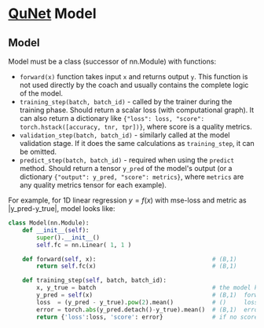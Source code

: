# [QuNet](README.md)  Model


## Model

Model must be a class (successor of nn.Module) with functions:

* `forward(x)` function takes input `x` and returns output `y`. 
This function is not used directly by the coach and usually contains the complete logic of the model.
* `training_step(batch, batch_id)` - called by the trainer during the training phase. 
Should return a scalar loss (with computational graph).
It can also return a dictionary like `{"loss": loss, "score": torch.hstack([accuracy, tnr, tpr])}`, where score is a quality metrics.
* `validation_step(batch, batch_id)` - similarly called at the model validation stage.
If it does the same calculations as `training_step`, it can be omitted.
* `predict_step(batch, batch_id)` - required when using the `predict` method. Should return a tensor `y_pred` of the model's output (or a dictionary `{"output": y_pred, "score": metrics}`, where `metrics` are any quality metrics tensor for each example).

For example, for 1D linear regression  $y=f(x)$ with mse-loss and metric as |y_pred-y_true|, model looks like:
```python
class Model(nn.Module):
    def __init__(self):              
        super().__init__() 
        self.fc = nn.Linear( 1, 1 )

    def forward(self, x):                                 # (B,1)
        return self.fc(x)                                 # (B,1)

    def training_step(self, batch, batch_id):        
        x, y_true = batch                                 # the model knows the minbatch format
        y_pred = self(x)                                  # (B,1)  forward function call
        loss  = (y_pred - y_true).pow(2).mean()           # ()     loss for optimization (scalar)!
        error = torch.abs(y_pred.detach()-y_true).mean()  # (B,1)  error for batch samples
        return {'loss':loss, 'score': error}              # if no score, you can return loss
```

